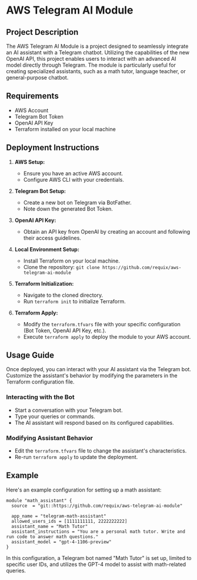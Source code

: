 
# AWS Telegram AI Module

## Project Description

The AWS Telegram AI Module is a project designed to seamlessly integrate an AI assistant with a Telegram chatbot. Utilizing the capabilities of the new OpenAI API, this project enables users to interact with an advanced AI model directly through Telegram. The module is particularly useful for creating specialized assistants, such as a math tutor, language teacher, or general-purpose chatbot.

## Requirements

- AWS Account
- Telegram Bot Token
- OpenAI API Key
- Terraform installed on your local machine

## Deployment Instructions

1. **AWS Setup:**
   - Ensure you have an active AWS account.
   - Configure AWS CLI with your credentials.

2. **Telegram Bot Setup:**
   - Create a new bot on Telegram via BotFather.
   - Note down the generated Bot Token.

3. **OpenAI API Key:**
   - Obtain an API key from OpenAI by creating an account and following their access guidelines.

4. **Local Environment Setup:**
   - Install Terraform on your local machine.
   - Clone the repository: `git clone https://github.com/requix/aws-telegram-ai-module`

5. **Terraform Initialization:**
   - Navigate to the cloned directory.
   - Run `terraform init` to initialize Terraform.

6. **Terraform Apply:**
   - Modify the `terraform.tfvars` file with your specific configuration (Bot Token, OpenAI API Key, etc.).
   - Execute `terraform apply` to deploy the module to your AWS account.

## Usage Guide

Once deployed, you can interact with your AI assistant via the Telegram bot. Customize the assistant's behavior by modifying the parameters in the Terraform configuration file.

### Interacting with the Bot
- Start a conversation with your Telegram bot.
- Type your queries or commands.
- The AI assistant will respond based on its configured capabilities.

### Modifying Assistant Behavior
- Edit the `terraform.tfvars` file to change the assistant's characteristics.
- Re-run `terraform apply` to update the deployment.

## Example

Here's an example configuration for setting up a math assistant:

```hcl
module "math_assistant" {
  source  = "git::https://github.com/requix/aws-telegram-ai-module"
  
  app_name = "telegram-math-assistant"
  allowed_users_ids = [1111111111, 2222222222]
  assistant_name = "Math Tutor"
  assistant_instructions = "You are a personal math tutor. Write and run code to answer math questions."
  assistant_model = "gpt-4-1106-preview"
}
```

In this configuration, a Telegram bot named "Math Tutor" is set up, limited to specific user IDs, and utilizes the GPT-4 model to assist with math-related queries.
